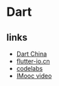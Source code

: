 # Dart

## links
- [Dart China](https://www.dart-china.org/t/topic/541)
- [flutter-io.cn](https://flutter-io.cn/#section-keynotes)
- [codelabs](https://codelabs.flutter-io.cn/codelabs/first-flutter-app-pt1-cn/index.html#0)
- [IMooc video](http://www.imooc.com/learn/1035)
